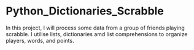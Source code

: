# Python_Dictionaries_Scrabble
In this project, I will process some data from a group of friends playing scrabble. I utilise lists, dictionaries amd list comprehensions to organize players, words, and points.
